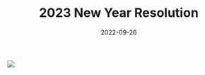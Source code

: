 ﻿---
title: "2023 New Year Resolution"
date: "2022-09-26"
lastmod: "2022-09-26"
tags: ["goals","motivations"]
authors: ["kevinan9"]
---


![](https://lh3.googleusercontent.com/1kebtofVDf1DwWYCn2_hEmxzf2fDWzfcZEFQp1Ab17YSZ3jCnwWAqpZdI_xc7hqrAIfEMCmD-4d7PJ0bBTqBX0jcVkRsfjvPXaOtdapvxDdWTdDzyVNQihAdDwrys_K4-Q-GzhCW879E_50z1aFFrbzuPyEkw0u1a7Gim1_xZMNuc6DAKTCjy8qS_hIBGBZ0vACF-ZFHVPYyjo336qNW82R8Gt_COgF4Gf1134kqXkTU0MLg9R7N6wZlRw5ZXoU1B07e1iSE5G88RP2EPjFlpDVn9BgoN0JGe64KLlADdxU44MrVW-XjIrfWpxfsCfMx-oyG3uQKpcB_fF0zx3RMBCQXOY8496TRWD5W5SoErOaX7_mCQWQxl3CJb15fz-5W1ZS-onOxGRLpiTOYvhbM7J52ptbNgzgdQlUDi7vSWouNC7ET6cUgt_EEzFNDrpsu-9GJXR51r6Uv26yP_3ooeHvqZ5e-BA_K2bwhd5_koqy4FlKW0n2cdxBFdZp5lqb3F-xS2g7hEfK-Erf8TKjZ_HNES7HAlsNhP56Z4fcF2P3xYtXpfdab1XVL2fJIJiH0RnDjkPcLzH5IcmiPakJGiiA7Wsx5pPDzg5_y8nkVKNPjD8dEMI9H6-JjfrEY9Eeyu_Qy87Eq26YI0odrAn4XP5-38Z0hdRTxNxiqmDvwd7UOQxLM7Su1u1iOb-DjPtzsvws7FOUAYpFf3pD81L-BGZG-lOr_ZgOv2F72OozPX8J1kaqZ-C_o9TqmNy0pmHNQAn9A99nBYG6NGcbojKr2oDvKDa2Sr8b8gnFchu_YhT7If9tKSLvLD8-N3VzSv6e6Exrx25_tChwvFo_5QoqHPm9qrMGCgenXomvPQlrnVFsVYBM5i8jLOmyqdpR6J6IvGsqj_HNDoY5yMuTNld8HP359_NDhZ6WtlWRkpGEgHLtVoECgraEJzy9Y6CJflG3OpvDWP6OBw9yF_aS_GOneKzBCh1k1GML39P-ejXCxqIyFIjK59RzgZb4qNaXyHZW2LtEG3yQR-Wv-FQPwpDUzOhcYNw=w2431-h1824-no?authuser=0)  

